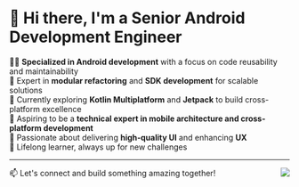 
<!--
**huminted/huminted** is a ✨ _special_ ✨ repository because its `README.md` (this file) appears on your GitHub profile.
-->


# 👋 Hi there, I'm a Senior Android Development Engineer

👨‍💻 **Specialized in Android development** with a focus on code reusability and maintainability  
🔧 Expert in **modular refactoring** and **SDK development** for scalable solutions  
🚀 Currently exploring **Kotlin Multiplatform** and **Jetpack** to build cross-platform excellence  
🎯 Aspiring to be a **technical expert in mobile architecture and cross-platform development**  
🎨 Passionate about delivering **high-quality UI** and enhancing **UX**  
🧠 Lifelong learner, always up for new challenges

---

📫 Let's connect and build something amazing together!
<img align="right" src="https://github-readme-stats.vercel.app/api?username=huminted&show_icons=true&icon_color=805AD5&text_color=718096&bg_color=ffffff&hide_title=true" />


